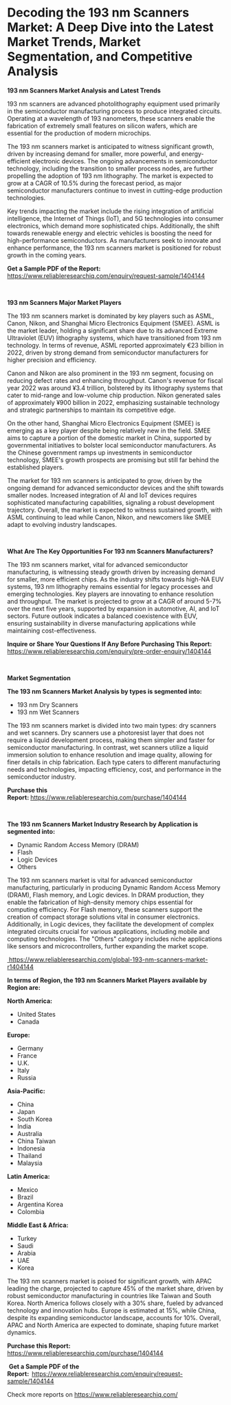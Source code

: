 <p><h1>Decoding the 193 nm Scanners Market: A Deep Dive into the Latest Market Trends, Market Segmentation, and Competitive Analysis</h1></p><p><strong>193 nm Scanners Market Analysis and Latest Trends</strong></p>
<p><p>193 nm scanners are advanced photolithography equipment used primarily in the semiconductor manufacturing process to produce integrated circuits. Operating at a wavelength of 193 nanometers, these scanners enable the fabrication of extremely small features on silicon wafers, which are essential for the production of modern microchips. </p><p>The 193 nm scanners market is anticipated to witness significant growth, driven by increasing demand for smaller, more powerful, and energy-efficient electronic devices. The ongoing advancements in semiconductor technology, including the transition to smaller process nodes, are further propelling the adoption of 193 nm lithography. The market is expected to grow at a CAGR of 10.5% during the forecast period, as major semiconductor manufacturers continue to invest in cutting-edge production technologies.</p><p>Key trends impacting the market include the rising integration of artificial intelligence, the Internet of Things (IoT), and 5G technologies into consumer electronics, which demand more sophisticated chips. Additionally, the shift towards renewable energy and electric vehicles is boosting the need for high-performance semiconductors. As manufacturers seek to innovate and enhance performance, the 193 nm scanners market is positioned for robust growth in the coming years.</p></p>
<p><strong>Get a Sample PDF of the Report:&nbsp;</strong> <a href="https://www.reliableresearchiq.com/enquiry/request-sample/1404144?utm_campaign=1876&utm_medium=2&utm_source=Github&utm_content=ia&utm_term=13012025&utm_id=193-nm-scanners">https://www.reliableresearchiq.com/enquiry/request-sample/1404144</a></p>
<p>&nbsp;</p>
<p><strong>193 nm Scanners Major Market Players</strong></p>
<p><p>The 193 nm scanners market is dominated by key players such as ASML, Canon, Nikon, and Shanghai Micro Electronics Equipment (SMEE). ASML is the market leader, holding a significant share due to its advanced Extreme Ultraviolet (EUV) lithography systems, which have transitioned from 193 nm technology. In terms of revenue, ASML reported approximately €23 billion in 2022, driven by strong demand from semiconductor manufacturers for higher precision and efficiency.</p><p>Canon and Nikon are also prominent in the 193 nm segment, focusing on reducing defect rates and enhancing throughput. Canon's revenue for fiscal year 2022 was around ¥3.4 trillion, bolstered by its lithography systems that cater to mid-range and low-volume chip production. Nikon generated sales of approximately ¥900 billion in 2022, emphasizing sustainable technology and strategic partnerships to maintain its competitive edge.</p><p>On the other hand, Shanghai Micro Electronics Equipment (SMEE) is emerging as a key player despite being relatively new in the field. SMEE aims to capture a portion of the domestic market in China, supported by governmental initiatives to bolster local semiconductor manufacturers. As the Chinese government ramps up investments in semiconductor technology, SMEE's growth prospects are promising but still far behind the established players.</p><p>The market for 193 nm scanners is anticipated to grow, driven by the ongoing demand for advanced semiconductor devices and the shift towards smaller nodes. Increased integration of AI and IoT devices requires sophisticated manufacturing capabilities, signaling a robust development trajectory. Overall, the market is expected to witness sustained growth, with ASML continuing to lead while Canon, Nikon, and newcomers like SMEE adapt to evolving industry landscapes.</p></p>
<p>&nbsp;</p>
<p><strong>What Are The Key Opportunities For 193 nm Scanners Manufacturers?</strong></p>
<p><p>The 193 nm scanners market, vital for advanced semiconductor manufacturing, is witnessing steady growth driven by increasing demand for smaller, more efficient chips. As the industry shifts towards high-NA EUV systems, 193 nm lithography remains essential for legacy processes and emerging technologies. Key players are innovating to enhance resolution and throughput. The market is projected to grow at a CAGR of around 5-7% over the next five years, supported by expansion in automotive, AI, and IoT sectors. Future outlook indicates a balanced coexistence with EUV, ensuring sustainability in diverse manufacturing applications while maintaining cost-effectiveness.</p></p>
<p><strong>Inquire or Share Your Questions If Any Before Purchasing This Report:</strong> <a href="https://www.reliableresearchiq.com/enquiry/pre-order-enquiry/1404144?utm_campaign=1876&utm_medium=2&utm_source=Github&utm_content=ia&utm_term=13012025&utm_id=193-nm-scanners">https://www.reliableresearchiq.com/enquiry/pre-order-enquiry/1404144</a></p>
<p>&nbsp;</p>
<p><strong>Market Segmentation</strong></p>
<p><strong>The 193 nm Scanners Market Analysis by types is segmented into:</strong></p>
<p><ul><li>193 nm Dry Scanners</li><li>193 nm Wet Scanners</li></ul></p>
<p><p>The 193 nm scanners market is divided into two main types: dry scanners and wet scanners. Dry scanners use a photoresist layer that does not require a liquid development process, making them simpler and faster for semiconductor manufacturing. In contrast, wet scanners utilize a liquid immersion solution to enhance resolution and image quality, allowing for finer details in chip fabrication. Each type caters to different manufacturing needs and technologies, impacting efficiency, cost, and performance in the semiconductor industry.</p></p>
<p><strong>Purchase this Report:&nbsp;</strong><a href="https://www.reliableresearchiq.com/purchase/1404144?utm_campaign=1876&utm_medium=2&utm_source=Github&utm_content=ia&utm_term=13012025&utm_id=193-nm-scanners">https://www.reliableresearchiq.com/purchase/1404144</a></p>
<p>&nbsp;</p>
<p><strong>The 193 nm Scanners Market Industry Research by Application is segmented into:</strong></p>
<p><ul><li>Dynamic Random Access Memory (DRAM)</li><li>Flash</li><li>Logic Devices</li><li>Others</li></ul></p>
<p><p>The 193 nm scanners market is vital for advanced semiconductor manufacturing, particularly in producing Dynamic Random Access Memory (DRAM), Flash memory, and Logic devices. In DRAM production, they enable the fabrication of high-density memory chips essential for computing efficiency. For Flash memory, these scanners support the creation of compact storage solutions vital in consumer electronics. Additionally, in Logic devices, they facilitate the development of complex integrated circuits crucial for various applications, including mobile and computing technologies. The "Others" category includes niche applications like sensors and microcontrollers, further expanding the market scope.</p></p>
<p><a href="https://www.reliableresearchiq.com/global-193-nm-scanners-market-r1404144?utm_campaign=1876&utm_medium=2&utm_source=Github&utm_content=ia&utm_term=13012025&utm_id=193-nm-scanners">&nbsp;https://www.reliableresearchiq.com/global-193-nm-scanners-market-r1404144</a></p>
<p><strong>In terms of Region, the 193 nm Scanners Market Players available by Region are:</strong></p>
<p>
    <p> <strong> North America: </strong>
        <ul>
            <li>United States</li>
            <li>Canada</li>
        </ul>
        </p> 
    <p> <strong> Europe: </strong>
        <ul>
            <li>Germany</li>
            <li>France</li>
            <li>U.K.</li>
            <li>Italy</li>
            <li>Russia</li>
        </ul>
        </p> 
    <p> <strong> Asia-Pacific: </strong>
        <ul>
            <li>China</li>
            <li>Japan</li>
            <li>South Korea</li>
            <li>India</li>
            <li>Australia</li>
            <li>China Taiwan</li>
            <li>Indonesia</li>
            <li>Thailand</li>
            <li>Malaysia</li>
        </ul>
        </p> 
    <p> <strong> Latin America: </strong>
        <ul>
            <li>Mexico</li>
            <li>Brazil</li>
            <li>Argentina Korea</li>
            <li>Colombia</li>
        </ul>
        </p> 
    <p> <strong> Middle East & Africa: </strong>
        <ul>
            <li>Turkey</li>
            <li>Saudi</li>
            <li>Arabia</li>
            <li>UAE</li>
            <li>Korea</li>
        </ul>
    </p>
    </p>
<p><p>The 193 nm scanners market is poised for significant growth, with APAC leading the charge, projected to capture 45% of the market share, driven by robust semiconductor manufacturing in countries like Taiwan and South Korea. North America follows closely with a 30% share, fueled by advanced technology and innovation hubs. Europe is estimated at 15%, while China, despite its expanding semiconductor landscape, accounts for 10%. Overall, APAC and North America are expected to dominate, shaping future market dynamics.</p></p>
<p><strong>Purchase this Report: </strong><a href="https://www.reliableresearchiq.com/purchase/1404144?utm_campaign=1876&utm_medium=2&utm_source=Github&utm_content=ia&utm_term=13012025&utm_id=193-nm-scanners">https://www.reliableresearchiq.com/purchase/1404144</a></p>
<p>&nbsp;<strong>Get a Sample PDF of the Report:&nbsp;&nbsp;</strong><a href="https://www.reliableresearchiq.com/enquiry/request-sample/1404144?utm_campaign=1876&utm_medium=2&utm_source=Github&utm_content=ia&utm_term=13012025&utm_id=193-nm-scanners">https://www.reliableresearchiq.com/enquiry/request-sample/1404144</a></p>
<p><strong></strong></p>
<p>Check more reports on <a href="https://www.reliableresearchiq.com/?utm_campaign=1876&utm_medium=2&utm_source=Github&utm_content=ia&utm_term=13012025&utm_id=193-nm-scanners">https://www.reliableresearchiq.com/</a></p>